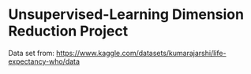 # Unsupervised-Learning Dimension Reduction Project

Data set from:
https://www.kaggle.com/datasets/kumarajarshi/life-expectancy-who/data
